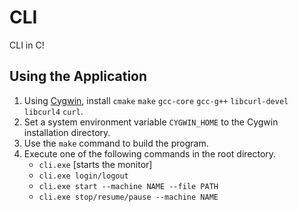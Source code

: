 # CLI
CLI in C!

## Using the Application
1. Using [Cygwin](https://www.cygwin.com/), install `cmake` `make` `gcc-core` `gcc-g++` `libcurl-devel` `libcurl4` `curl`.
2. Set a system environment variable `CYGWIN_HOME` to the Cygwin installation directory.
3. Use the `make` command to build the program. 
4. Execute one of the following commands in the root directory.
    * `cli.exe` [starts the monitor]
    * `cli.exe login/logout`
    * `cli.exe start --machine NAME --file PATH`
    * `cli.exe stop/resume/pause --machine NAME`